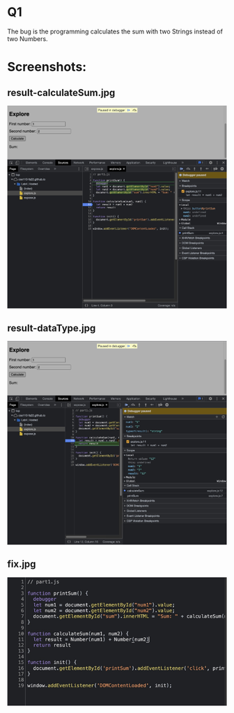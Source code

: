 # Q1
The bug is the programming calculates the sum with two Strings instead of two Numbers.

# Screenshots:
## result-calculateSum.jpg
<div align="center">
<img src="./result-calculateSum.jpg" width=600>
</div>

## result-dataType.jpg
<div align="center">
<img src="./result-dataType.jpg" width=600>
</div>

## fix.jpg
<div align="center">
<img src="./fix.jpg" width=600>
</div>